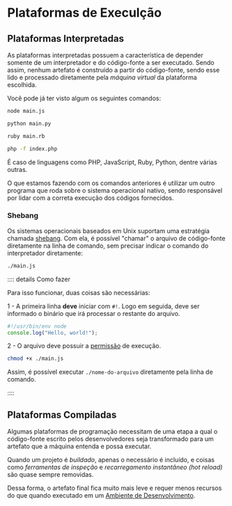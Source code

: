 # Plataformas de Execulção

## Plataformas Interpretadas

As plataformas interpretadas possuem a característica de depender somente de um interpretador e do código-fonte a ser executado. Sendo assim, nenhum artefato é construído a partir do código-fonte, sendo esse lido e processado diretamente pela _máquina virtual_ da plataforma escolhida.

Você pode já ter visto algum os seguintes comandos:

```sh
node main.js
```

```sh
python main.py
```

```sh
ruby main.rb
```

```sh
php -f index.php
```

É caso de linguagens como PHP, JavaScript, Ruby, Python, dentre várias outras.

O que estamos fazendo com os comandos anteriores é utilizar um outro programa que roda sobre o sistema operacional nativo, sendo responsável por lidar com a correta execução dos códigos fornecidos.

### Shebang

Os sistemas operacionais baseados em Unix suportam uma estratégia chamada [shebang](<https://en.wikipedia.org/wiki/Shebang_(Unix)>). Com ela, é possível "chamar" o arquivo de código-fonte diretamente na linha de comando, sem precisar indicar o comando do interpretador diretamente:

```bash
./main.js
```

:::: details Como fazer

Para isso funcionar, duas coisas são necessárias:

1 - A primeira linha **deve** iniciar com `#!`. Logo em seguida, deve ser informado o binário que irá processar o restante do arquivo.

```js
#!/usr/bin/env node
console.log("Hello, world!");
```

2 - O arquivo deve possuir a [permissão](../tutorials/os/file-permissions/index.md) de execução.

```bash
chmod +x ./main.js
```

Assim, é possível executar `./nome-do-arquivo` diretamente pela linha de comando.

::::

## Plataformas Compiladas

Algumas plataformas de programação necessitam de uma etapa a qual o código-fonte escrito pelos desenvolvedores seja transformado para um artefato que a máquina entenda e possa executar.

Quando um projeto é _buildado_, apenas o necessário é incluído, e coisas como _ferramentas de inspeção_ e _recarregamento instantâneo (hot reload)_ são quase sempre removidas.

Dessa forma, o artefato final fica muito mais leve e requer menos recursos do que quando executado em um [Ambiente de Desenvolvimento](./environments.md).
